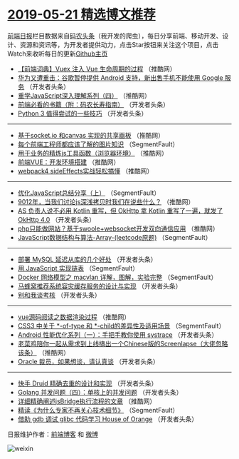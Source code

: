 # [2019-05-21 精选博文推荐](http://hao.caibaojian.com/date/2019/05/21)

[前端日报](http://caibaojian.com/c/news)栏目数据来自[码农头条](http://hao.caibaojian.com/)（我开发的爬虫），每日分享前端、移动开发、设计、资源和资讯等，为开发者提供动力，点击Star按钮来关注这个项目，点击Watch来收听每日的更新[Github主页](https://github.com/kujian/frontendDaily)
* [【前端词典】Vuex 注入 Vue 生命周期的过程](http://hao.caibaojian.com/111979.html) （推酷网）
* [华为又遭重击：谷歌暂停提供 Android 支持，新出售手机不能使用 Google 服务](http://hao.caibaojian.com/111912.html) （开发者头条）
* [重学JavaScript深入理解系列（四）](http://hao.caibaojian.com/111959.html) （推酷网）
* [前端必看的书籍（附：码农长寿指南）](http://hao.caibaojian.com/111916.html) （开发者头条）
* [Python 3 值得尝试的一些技巧](http://hao.caibaojian.com/111910.html) （开发者头条）

***
* [基于socket.io 和canvas 实现的共享画板](http://hao.caibaojian.com/111954.html) （推酷网）
* [每个前端工程师都应该了解的图片知识](http://hao.caibaojian.com/111888.html) （SegmentFault）
* [用于业务的精炼js工具函数（浏览器环境）](http://hao.caibaojian.com/111955.html) （推酷网）
* [前端VUE：开发环境搭建](http://hao.caibaojian.com/111966.html) （推酷网）
* [webpack4 sideEffects实战轻松搞懂](http://hao.caibaojian.com/111956.html) （推酷网）

***
* [优化JavaScript总结分享（上）](http://hao.caibaojian.com/111900.html) （SegmentFault）
* [9012年，当我们讨论js深浅拷贝时我们在说些什么？](http://hao.caibaojian.com/111957.html) （推酷网）
* [AS 负责人说不必用 Kotlin 重写，但 OkHttp 拿 Kotlin 重写了一遍，就发了 OkHttp 4.0](http://hao.caibaojian.com/111933.html) （开发者头条）
* [php只能做网站？基于swoole+websocket开发双向通信应用](http://hao.caibaojian.com/111947.html) （推酷网）
* [JavaScript数据结构与算法-Array-(leetcode原题)](http://hao.caibaojian.com/111904.html) （SegmentFault）

***
* [部署 MySQL 延迟从库的几个好处](http://hao.caibaojian.com/111936.html) （开发者头条）
* [用 JavaScript 实现链表](http://hao.caibaojian.com/111895.html) （SegmentFault）
* [Docker 网络模型之 macvlan 详解，图解，实验完整](http://hao.caibaojian.com/111906.html) （SegmentFault）
* [马蜂窝推荐系统容灾缓存服务的设计与实现](http://hao.caibaojian.com/111938.html) （开发者头条）
* [别和我谈考核](http://hao.caibaojian.com/111917.html) （开发者头条）

***
* [vue源码阅读之数据渲染过程](http://hao.caibaojian.com/111952.html) （推酷网）
* [CSS3 中关于 *-of-type 和 *-child的差异性及适用场景](http://hao.caibaojian.com/111896.html) （SegmentFault）
* [Android 性能优化系列（一）：手把手教你使用 systrace](http://hao.caibaojian.com/111928.html) （开发者头条）
* [老菜鸡陪你一起从需求到上线搞出一个Chinese版的Screenlapse（大佬忽略该条）](http://hao.caibaojian.com/111963.html) （推酷网）
* [Oracle 裁员，如果想谈，请认真谈](http://hao.caibaojian.com/111907.html) （开发者头条）

***
* [快手 Druid 精确去重的设计和实现](http://hao.caibaojian.com/111939.html) （开发者头条）
* [Golang 并发问题（四）：单核上的并发问题](http://hao.caibaojian.com/111918.html) （开发者头条）
* [详细精确阐述jsBridge执行流程的文章](http://hao.caibaojian.com/111953.html) （推酷网）
* [精读《为什么专家不再关心技术细节》](http://hao.caibaojian.com/111897.html) （SegmentFault）
* [借助 gdb 调试 glibc 代码学习 House of Orange](http://hao.caibaojian.com/111929.html) （开发者头条）

日报维护作者：[前端博客](http://caibaojian.com/) 和 [微博](http://caibaojian.com/go/weibo)

![weixin](https://user-images.githubusercontent.com/3055447/38468989-651132ac-3b80-11e8-8e6b-15122322a9d7.png)